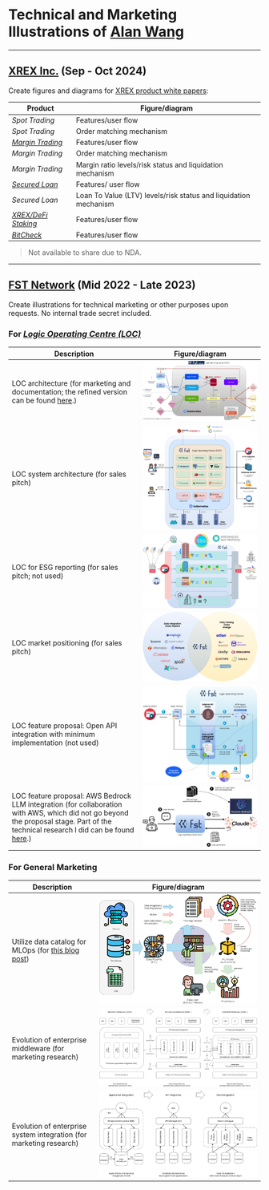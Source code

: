 # Technical and Marketing Illustrations of [Alan Wang](https://github.com/alankrantas)

---

## [XREX Inc.](https://xrex.io/) (Sep - Oct 2024)

Create figures and diagrams for [XREX product white papers](https://github.com/alankrantas/alankrantas/blob/main/works/projects.md#fintech-product-white-paper-copywriting):

| Product | Figure/diagram |
| --- | --- |
| _Spot Trading_ | Features/user flow |
| _Spot Trading_ | Order matching mechanism |
| [_Margin Trading_](https://support.xrex.io/en/collections/6032284-margin-trading) | Features/user flow |
| _Margin Trading_ | Order matching mechanism |
| _Margin Trading_ | Margin ratio levels/risk status and liquidation mechanism |
| [_Secured Loan_](https://support.xrex.io/en/articles/7322871-what-is-crypto-secured-loan) | Features/ user flow |
| _Secured Loan_ | Loan To Value (LTV) levels/risk status and liquidation mechanism |
| [_XREX/DeFi Staking_](https://support.xrex.io/en/articles/6034478-what-is-staking) | Features/user flow |
| [_BitCheck_](https://support.xrex.io/en/collections/3064945-bitcheck) | Features/user flow |

> Not available to share due to NDA.

---

## [FST Network](https://www.fst.network/) (Mid 2022 - Late 2023)

Create illustrations for technical marketing or other purposes upon requests. No internal trade secret included.

### For [_Logic Operating Centre (LOC)_](https://www.fst.network/logic-operation-centre)

| Description | Figure/diagram |
| --- | --- |
| LOC architecture (for marketing and documentation; the refined version can be found [here](https://loc-documentation.vercel.app/docs/system-faq/software-and-architecture).) | ![LOC](https://github.com/alankrantas/alankrantas/blob/main/works/illustration/loc.png) |
| LOC system architecture (for sales pitch) | ![LOC-system](https://github.com/alankrantas/alankrantas/blob/main/works/illustration/loc-system.png) |
| LOC for ESG reporting (for sales pitch; not used) | ![esg](https://github.com/alankrantas/alankrantas/blob/main/works/illustration/esg.png) |
| LOC market positioning (for sales pitch) | ![LOC-position](https://github.com/alankrantas/alankrantas/blob/main/works/illustration/loc-marketing-position.png) |
| LOC feature proposal: Open API integration with minimum implementation (not used) | ![LOC-proposal](https://github.com/alankrantas/alankrantas/blob/main/works/illustration/loc-feature-proposal.png) |
| LOC feature proposal: AWS Bedrock LLM integration (for collaboration with AWS, which did not go beyond the proposal stage. Part of the technical research I did can be found [here](https://github.com/alankrantas/aws-sdk-js-bedrock-llm-example).) | ![LOC-proposal-bedrock](https://github.com/alankrantas/alankrantas/blob/main/works/illustration/loc-aws-bedrock.png) |

### For General Marketing

| Description | Figure/diagram |
| --- | --- |
| Utilize data catalog for MLOps (for [this blog post](https://www.fst.network/post/machine-learning)) | ![mlops](https://github.com/alankrantas/alankrantas/blob/main/works/illustration/mlops.png) |
| Evolution of enterprise middleware (for marketing research) | ![data-middleware](https://github.com/alankrantas/alankrantas/blob/main/works/illustration/middleware.png) |
| Evolution of enterprise system integration (for marketing research) | ![data-virtualization](https://github.com/alankrantas/alankrantas/blob/main/works/illustration/data-virtualization.png) |
